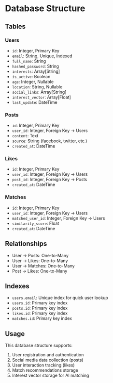 # Database Structure

## Tables

### Users
- `id`: Integer, Primary Key
- `email`: String, Unique, Indexed
- `full_name`: String
- `hashed_password`: String
- `interests`: Array[String]
- `is_active`: Boolean
- `age`: Integer, Nullable
- `location`: String, Nullable
- `social_links`: Array[String]
- `interest_vector`: Array[Float]
- `last_update`: DateTime

### Posts
- `id`: Integer, Primary Key
- `user_id`: Integer, Foreign Key -> Users
- `content`: Text
- `source`: String (facebook, twitter, etc.)
- `created_at`: DateTime

### Likes
- `id`: Integer, Primary Key
- `user_id`: Integer, Foreign Key -> Users
- `post_id`: Integer, Foreign Key -> Posts
- `created_at`: DateTime

### Matches
- `id`: Integer, Primary Key
- `user_id`: Integer, Foreign Key -> Users
- `matched_user_id`: Integer, Foreign Key -> Users
- `similarity_score`: Float
- `created_at`: DateTime

## Relationships
- User -> Posts: One-to-Many
- User -> Likes: One-to-Many
- User -> Matches: One-to-Many
- Post -> Likes: One-to-Many

## Indexes
- `users.email`: Unique index for quick user lookup
- `users.id`: Primary key index
- `posts.id`: Primary key index
- `likes.id`: Primary key index
- `matches.id`: Primary key index

## Usage
This database structure supports:
1. User registration and authentication
2. Social media data collection (posts)
3. User interaction tracking (likes)
4. Match recommendations storage
5. Interest vector storage for AI matching 